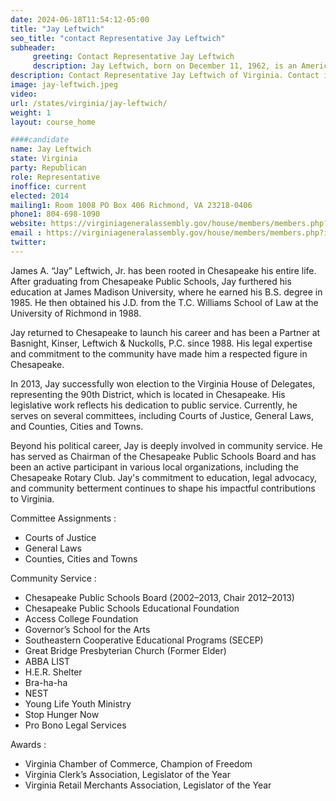 ```yaml
---
date: 2024-06-18T11:54:12-05:00
title: "Jay Leftwich"
seo_title: "contact Representative Jay Leftwich"
subheader:
     greeting: Contact Representative Jay Leftwich
     description: Jay Leftwich, born on December 11, 1962, is an American politician affiliated with the Republican Party. He assumed office as a member of the Virginia House of Delegates, representing District 90, on January 10, 2024.
description: Contact Representative Jay Leftwich of Virginia. Contact information for Jay Leftwich includes email address, phone number, and mailing address.
image: jay-leftwich.jpeg
video:
url: /states/virginia/jay-leftwich/
weight: 1
layout: course_home

####candidate
name: Jay Leftwich
state: Virginia
party: Republican
role: Representative
inoffice: current
elected: 2014
mailing1: Room 1008 PO Box 406 Richmond, VA 23218-0406
phone1: 804-698-1090
website: https://virginiageneralassembly.gov/house/members/members.php?id=H0262/
email : https://virginiageneralassembly.gov/house/members/members.php?id=H0262/
twitter: 
---
```

James A. “Jay” Leftwich, Jr. has been rooted in Chesapeake his entire life. After graduating from Chesapeake Public Schools, Jay furthered his education at James Madison University, where he earned his B.S. degree in 1985. He then obtained his J.D. from the T.C. Williams School of Law at the University of Richmond in 1988.

Jay returned to Chesapeake to launch his career and has been a Partner at Basnight, Kinser, Leftwich & Nuckolls, P.C. since 1988. His legal expertise and commitment to the community have made him a respected figure in Chesapeake.

In 2013, Jay successfully won election to the Virginia House of Delegates, representing the 90th District, which is located in Chesapeake. His legislative work reflects his dedication to public service. Currently, he serves on several committees, including Courts of Justice, General Laws, and Counties, Cities and Towns.

Beyond his political career, Jay is deeply involved in community service. He has served as Chairman of the Chesapeake Public Schools Board and has been an active participant in various local organizations, including the Chesapeake Rotary Club. Jay's commitment to education, legal advocacy, and community betterment continues to shape his impactful contributions to Virginia.

Committee Assignments :
- Courts of Justice
- General Laws
- Counties, Cities and Towns

Community Service :
- Chesapeake Public Schools Board (2002–2013, Chair 2012–2013)
- Chesapeake Public Schools Educational Foundation
- Access College Foundation
- Governor’s School for the Arts
- Southeastern Cooperative Educational Programs (SECEP)
- Great Bridge Presbyterian Church (Former Elder)
- ABBA LIST
- H.E.R. Shelter
- Bra-ha-ha
- NEST
- Young Life Youth Ministry
- Stop Hunger Now
- Pro Bono Legal Services

Awards :
- Virginia Chamber of Commerce, Champion of Freedom
- Virginia Clerk’s Association, Legislator of the Year
- Virginia Retail Merchants Association, Legislator of the Year
